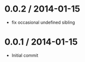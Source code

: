 
0.0.2 / 2014-01-15
==================

 * fix occasional undefined sibling

0.0.1 / 2014-01-15
==================

 * Initial commit
